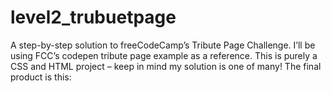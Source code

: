 # level2_trubuetpage
 A step-by-step solution to freeCodeCamp’s Tribute Page Challenge. I’ll be using FCC’s codepen tribute page example as a reference. This is purely a CSS and HTML project – keep in mind my solution is one of many!  The final product is this:
